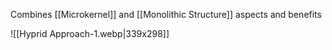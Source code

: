 Combines [[Microkernel]] and [[Monolithic Structure]] aspects and benefits

![[Hyprid Approach-1.webp|339x298]]